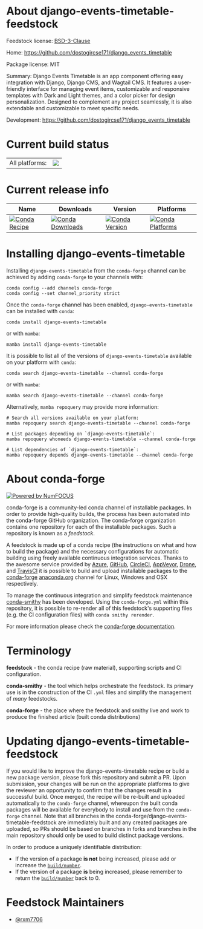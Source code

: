 About django-events-timetable-feedstock
=======================================

Feedstock license: [BSD-3-Clause](https://github.com/conda-forge/django-events-timetable-feedstock/blob/main/LICENSE.txt)

Home: https://github.com/dostogircse171/django_events_timetable

Package license: MIT

Summary: Django Events Timetable is an app component offering easy integration with Django, Django CMS, and Wagtail CMS. It features a user-friendly interface for managing event items, customizable and responsive templates with Dark and Light themes, and a color picker for design personalization. Designed to complement any project seamlessly, it is also extendable and customizable to meet specific needs.

Development: https://github.com/dostogircse171/django_events_timetable

Current build status
====================


<table><tr><td>All platforms:</td>
    <td>
      <a href="https://dev.azure.com/conda-forge/feedstock-builds/_build/latest?definitionId=21413&branchName=main">
        <img src="https://dev.azure.com/conda-forge/feedstock-builds/_apis/build/status/django-events-timetable-feedstock?branchName=main">
      </a>
    </td>
  </tr>
</table>

Current release info
====================

| Name | Downloads | Version | Platforms |
| --- | --- | --- | --- |
| [![Conda Recipe](https://img.shields.io/badge/recipe-django--events--timetable-green.svg)](https://anaconda.org/conda-forge/django-events-timetable) | [![Conda Downloads](https://img.shields.io/conda/dn/conda-forge/django-events-timetable.svg)](https://anaconda.org/conda-forge/django-events-timetable) | [![Conda Version](https://img.shields.io/conda/vn/conda-forge/django-events-timetable.svg)](https://anaconda.org/conda-forge/django-events-timetable) | [![Conda Platforms](https://img.shields.io/conda/pn/conda-forge/django-events-timetable.svg)](https://anaconda.org/conda-forge/django-events-timetable) |

Installing django-events-timetable
==================================

Installing `django-events-timetable` from the `conda-forge` channel can be achieved by adding `conda-forge` to your channels with:

```
conda config --add channels conda-forge
conda config --set channel_priority strict
```

Once the `conda-forge` channel has been enabled, `django-events-timetable` can be installed with `conda`:

```
conda install django-events-timetable
```

or with `mamba`:

```
mamba install django-events-timetable
```

It is possible to list all of the versions of `django-events-timetable` available on your platform with `conda`:

```
conda search django-events-timetable --channel conda-forge
```

or with `mamba`:

```
mamba search django-events-timetable --channel conda-forge
```

Alternatively, `mamba repoquery` may provide more information:

```
# Search all versions available on your platform:
mamba repoquery search django-events-timetable --channel conda-forge

# List packages depending on `django-events-timetable`:
mamba repoquery whoneeds django-events-timetable --channel conda-forge

# List dependencies of `django-events-timetable`:
mamba repoquery depends django-events-timetable --channel conda-forge
```


About conda-forge
=================

[![Powered by
NumFOCUS](https://img.shields.io/badge/powered%20by-NumFOCUS-orange.svg?style=flat&colorA=E1523D&colorB=007D8A)](https://numfocus.org)

conda-forge is a community-led conda channel of installable packages.
In order to provide high-quality builds, the process has been automated into the
conda-forge GitHub organization. The conda-forge organization contains one repository
for each of the installable packages. Such a repository is known as a *feedstock*.

A feedstock is made up of a conda recipe (the instructions on what and how to build
the package) and the necessary configurations for automatic building using freely
available continuous integration services. Thanks to the awesome service provided by
[Azure](https://azure.microsoft.com/en-us/services/devops/), [GitHub](https://github.com/),
[CircleCI](https://circleci.com/), [AppVeyor](https://www.appveyor.com/),
[Drone](https://cloud.drone.io/welcome), and [TravisCI](https://travis-ci.com/)
it is possible to build and upload installable packages to the
[conda-forge](https://anaconda.org/conda-forge) [anaconda.org](https://anaconda.org/)
channel for Linux, Windows and OSX respectively.

To manage the continuous integration and simplify feedstock maintenance
[conda-smithy](https://github.com/conda-forge/conda-smithy) has been developed.
Using the ``conda-forge.yml`` within this repository, it is possible to re-render all of
this feedstock's supporting files (e.g. the CI configuration files) with ``conda smithy rerender``.

For more information please check the [conda-forge documentation](https://conda-forge.org/docs/).

Terminology
===========

**feedstock** - the conda recipe (raw material), supporting scripts and CI configuration.

**conda-smithy** - the tool which helps orchestrate the feedstock.
                   Its primary use is in the construction of the CI ``.yml`` files
                   and simplify the management of *many* feedstocks.

**conda-forge** - the place where the feedstock and smithy live and work to
                  produce the finished article (built conda distributions)


Updating django-events-timetable-feedstock
==========================================

If you would like to improve the django-events-timetable recipe or build a new
package version, please fork this repository and submit a PR. Upon submission,
your changes will be run on the appropriate platforms to give the reviewer an
opportunity to confirm that the changes result in a successful build. Once
merged, the recipe will be re-built and uploaded automatically to the
`conda-forge` channel, whereupon the built conda packages will be available for
everybody to install and use from the `conda-forge` channel.
Note that all branches in the conda-forge/django-events-timetable-feedstock are
immediately built and any created packages are uploaded, so PRs should be based
on branches in forks and branches in the main repository should only be used to
build distinct package versions.

In order to produce a uniquely identifiable distribution:
 * If the version of a package **is not** being increased, please add or increase
   the [``build/number``](https://docs.conda.io/projects/conda-build/en/latest/resources/define-metadata.html#build-number-and-string).
 * If the version of a package **is** being increased, please remember to return
   the [``build/number``](https://docs.conda.io/projects/conda-build/en/latest/resources/define-metadata.html#build-number-and-string)
   back to 0.

Feedstock Maintainers
=====================

* [@rxm7706](https://github.com/rxm7706/)

